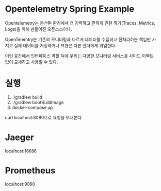 # Opentelemetry Spring Example

Opentelemetry는 분산된 환경에서 더 강력하고 편하게 관찰 하기(Traces, Metrics, Logs)을 위해 만들어진 오픈소스이다.

OpenTelemtry는 기존의 모니터링과 다르게 데이터를 수집하고 전처리하는 책임만 가지고 실제 데이터를 저장하거나 표현은 다른 벤더에게 위임한다.

이런 중간에서 인터페이스 역할 덕에 우리는 다양한 모니터링 서비스를 사이드 이펙트 없이 교체하고 사용할 수 있다.

# 실행

1. ./gradlew build
2. ./gradlew bootBuildImage
3. docker-compose up

curl localhost:8080으로 요청을 보내본다.

# Jaeger

localhost:16686

# Prometheus

localhost:9090









